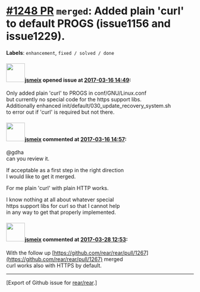 [\#1248 PR](https://github.com/rear/rear/pull/1248) `merged`: Added plain 'curl' to default PROGS (issue1156 and issue1229).
============================================================================================================================

**Labels**: `enhancement`, `fixed / solved / done`

#### <img src="https://avatars.githubusercontent.com/u/1788608?u=925fc54e2ce01551392622446ece427f51e2f0ce&v=4" width="50">[jsmeix](https://github.com/jsmeix) opened issue at [2017-03-16 14:49](https://github.com/rear/rear/pull/1248):

Only added plain 'curl' to PROGS in conf/GNU/Linux.conf  
but currently no special code for the https support libs.  
Additionally enhanced init/default/030\_update\_recovery\_system.sh  
to error out if 'curl' is required but not there.

#### <img src="https://avatars.githubusercontent.com/u/1788608?u=925fc54e2ce01551392622446ece427f51e2f0ce&v=4" width="50">[jsmeix](https://github.com/jsmeix) commented at [2017-03-16 14:57](https://github.com/rear/rear/pull/1248#issuecomment-287083710):

@gdha  
can you review it.

If acceptable as a first step in the right direction  
I would like to get it merged.

For me plain 'curl' with plain HTTP works.

I know nothing at all about whatever special  
https support libs for curl so that I cannot help  
in any way to get that properly implemented.

#### <img src="https://avatars.githubusercontent.com/u/1788608?u=925fc54e2ce01551392622446ece427f51e2f0ce&v=4" width="50">[jsmeix](https://github.com/jsmeix) commented at [2017-03-28 12:53](https://github.com/rear/rear/pull/1248#issuecomment-289759877):

With the follow up
[https://github.com/rear/rear/pull/1267](https://github.com/rear/rear/pull/1267)
merged  
curl works also with HTTPS by default.

------------------------------------------------------------------------

\[Export of Github issue for
[rear/rear](https://github.com/rear/rear).\]
